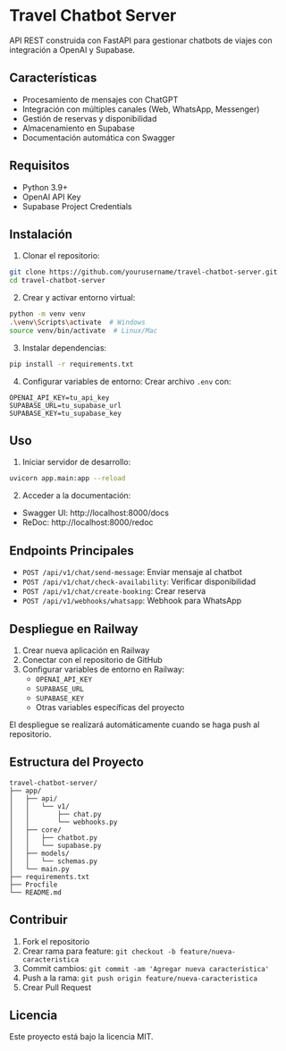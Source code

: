# Travel Chatbot Server

API REST construida con FastAPI para gestionar chatbots de viajes con integración a OpenAI y Supabase.

## Características

- Procesamiento de mensajes con ChatGPT
- Integración con múltiples canales (Web, WhatsApp, Messenger)
- Gestión de reservas y disponibilidad
- Almacenamiento en Supabase
- Documentación automática con Swagger

## Requisitos

- Python 3.9+
- OpenAI API Key
- Supabase Project Credentials

## Instalación

1. Clonar el repositorio:
```bash
git clone https://github.com/yourusername/travel-chatbot-server.git
cd travel-chatbot-server
```

2. Crear y activar entorno virtual:
```bash
python -m venv venv
.\venv\Scripts\activate  # Windows
source venv/bin/activate  # Linux/Mac
```

3. Instalar dependencias:
```bash
pip install -r requirements.txt
```

4. Configurar variables de entorno:
Crear archivo `.env` con:
```env
OPENAI_API_KEY=tu_api_key
SUPABASE_URL=tu_supabase_url
SUPABASE_KEY=tu_supabase_key
```

## Uso

1. Iniciar servidor de desarrollo:
```bash
uvicorn app.main:app --reload
```

2. Acceder a la documentación:
- Swagger UI: http://localhost:8000/docs
- ReDoc: http://localhost:8000/redoc

## Endpoints Principales

- `POST /api/v1/chat/send-message`: Enviar mensaje al chatbot
- `POST /api/v1/chat/check-availability`: Verificar disponibilidad
- `POST /api/v1/chat/create-booking`: Crear reserva
- `POST /api/v1/webhooks/whatsapp`: Webhook para WhatsApp

## Despliegue en Railway

1. Crear nueva aplicación en Railway
2. Conectar con el repositorio de GitHub
3. Configurar variables de entorno en Railway:
   - `OPENAI_API_KEY`
   - `SUPABASE_URL`
   - `SUPABASE_KEY`
   - Otras variables específicas del proyecto

El despliegue se realizará automáticamente cuando se haga push al repositorio.

## Estructura del Proyecto

```
travel-chatbot-server/
├── app/
│   ├── api/
│   │   └── v1/
│   │       ├── chat.py
│   │       └── webhooks.py
│   ├── core/
│   │   ├── chatbot.py
│   │   └── supabase.py
│   ├── models/
│   │   └── schemas.py
│   └── main.py
├── requirements.txt
├── Procfile
└── README.md
```

## Contribuir

1. Fork el repositorio
2. Crear rama para feature: `git checkout -b feature/nueva-caracteristica`
3. Commit cambios: `git commit -am 'Agregar nueva característica'`
4. Push a la rama: `git push origin feature/nueva-caracteristica`
5. Crear Pull Request

## Licencia

Este proyecto está bajo la licencia MIT.
